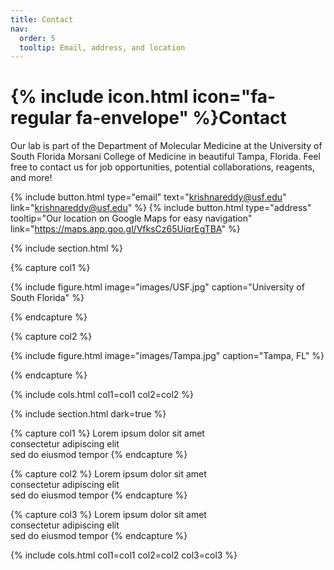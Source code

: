 ```yaml
---
title: Contact
nav:
  order: 5
  tooltip: Email, address, and location
---
```


# {% include icon.html icon="fa-regular fa-envelope" %}Contact

Our lab is part of the Department of Molecular Medicine at the University of South Florida Morsani College of Medicine in beautiful Tampa, Florida. Feel free to contact us for job opportunities, potential collaborations, reagents, and more! 

{%
  include button.html
  type="email"
  text="krishnareddy@usf.edu"
  link="krishnareddy@usf.edu"
%}
{%
  include button.html
  type="address"
  tooltip="Our location on Google Maps for easy navigation"
  link="https://maps.app.goo.gl/VfksCz65UiqrEgTBA"
%}

{% include section.html %}

{% capture col1 %}

{%
  include figure.html
  image="images/USF.jpg"
  caption="University of South Florida"
%}

{% endcapture %}

{% capture col2 %}

{%
  include figure.html
  image="images/Tampa.jpg"
  caption="Tampa, FL"
%}

{% endcapture %}

{% include cols.html col1=col1 col2=col2 %}

{% include section.html dark=true %}

{% capture col1 %}
Lorem ipsum dolor sit amet  
consectetur adipiscing elit  
sed do eiusmod tempor
{% endcapture %}

{% capture col2 %}
Lorem ipsum dolor sit amet  
consectetur adipiscing elit  
sed do eiusmod tempor
{% endcapture %}

{% capture col3 %}
Lorem ipsum dolor sit amet  
consectetur adipiscing elit  
sed do eiusmod tempor
{% endcapture %}

{% include cols.html col1=col1 col2=col2 col3=col3 %}
